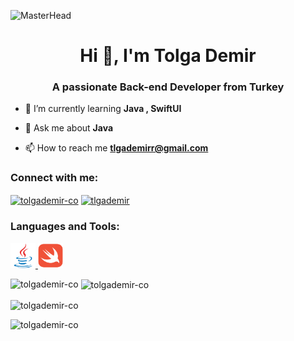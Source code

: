 ![MasterHead](https://scontent.fyei6-5.fna.fbcdn.net/v/t39.30808-6/517460670_10214114991465442_7449266211321155725_n.png?_nc_cat=100&ccb=1-7&_nc_sid=cc71e4&_nc_ohc=0ADgwCDzwZEQ7kNvwFkYdHC&_nc_oc=AdlqOQpta8yTG0Cf9pgyCskjKKlARstE1FBv0eNwCi6uRA9GxngQLIE09bXbAQ4Xef4&_nc_zt=23&_nc_ht=scontent.fyei6-5.fna&_nc_gid=2ls4RaBRRXxfzyXgMsSu8A&oh=00_AfWdMp8Lf9nA33_z5BQ4UoCsrmuvkEaeTv1UQsv8ooC8gg&oe=68A12AAC)



<h1 align="center">Hi 👋, I'm Tolga Demir</h1>
<h3 align="center">A passionate Back-end Developer from Turkey</h3>

- 🌱 I’m currently learning **Java , SwiftUI**

- 💬 Ask me about **Java**

- 📫 How to reach me **tlgademirr@gmail.com**

<h3 align="left">Connect with me:</h3>
<p align="left">
<a href="https://linkedin.com/in/tolgademir-co" target="blank"><img align="center" src="https://raw.githubusercontent.com/rahuldkjain/github-profile-readme-generator/master/src/images/icons/Social/linked-in-alt.svg" alt="tolgademir-co" height="30" width="40" /></a>
<a href="https://instagram.com/tlgademir" target="blank"><img align="center" src="https://raw.githubusercontent.com/rahuldkjain/github-profile-readme-generator/master/src/images/icons/Social/instagram.svg" alt="tlgademir" height="30" width="40" /></a>
</p>

<h3 align="left">Languages and Tools:</h3>
<p align="left"> <a href="https://www.java.com" target="_blank" rel="noreferrer"> <img src="https://raw.githubusercontent.com/devicons/devicon/master/icons/java/java-original.svg" alt="java" width="40" height="40"/> </a> <a href="https://developer.apple.com/swift/" target="_blank" rel="noreferrer"> <img src="https://raw.githubusercontent.com/devicons/devicon/master/icons/swift/swift-original.svg" alt="swift" width="40" height="40"/> </a> </p>

<p><img align="left" src="https://github-readme-stats.vercel.app/api/top-langs?username=tolgademir-co&show_icons=true&locale=en&layout=compact" alt="tolgademir-co" /></p>

<p>&nbsp;<img align="center" src="https://github-readme-stats.vercel.app/api?username=tolgademir-co&show_icons=true&locale=en" alt="tolgademir-co" /></p>

<p><img align="center" src="https://github-readme-streak-stats.herokuapp.com/?user=tolgademir-co&" alt="tolgademir-co" /></p>

<p align="left"> <img src="https://komarev.com/ghpvc/?username=tolgademir-co&label=Profile%20views&color=0e75b6&style=flat" alt="tolgademir-co" /> </p>
